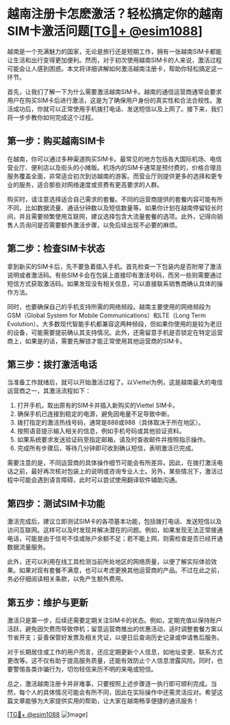 # 越南注册卡怎麽激活？轻松搞定你的越南SIM卡激活问题[[TG💪+ @esim1088](https://t.me/s/esim1088)]

越南是一个充满魅力的国家，无论是旅行还是短期工作，拥有一张越南SIM卡都能让生活和出行变得更加便利。然而，对于初次使用越南SIM卡的人来说，激活过程可能会让人感到困惑。本文将详细讲解如何激活越南注册卡，帮助你轻松搞定这一环节。

首先，让我们了解一下为什么需要激活越南SIM卡。越南的通信运营商通常会要求用户在购买SIM卡后进行激活，这是为了确保用户身份的真实性和合法合规性。激活成功后，你就可以正常使用手机拨打电话、发送短信以及上网了。接下来，我们将一步步教你如何完成这个过程。

## 第一步：购买越南SIM卡

在越南，你可以通过多种渠道购买SIM卡。最常见的地方包括各大国际机场、电信营业厅、便利店以及街头的小摊贩。机场内的SIM卡通常是预付费的，价格合理且服务覆盖全面，非常适合初次到访越南的游客。而营业厅则提供更多的选择和更专业的服务，适合那些对网络速度或资费有更高要求的人群。

购买时，请注意选择适合自己需求的套餐。不同的运营商提供的套餐内容可能有所不同，比如数据流量、通话分钟数以及短信数量等。如果你计划在越南停留较长时间，并且需要频繁使用互联网，建议选择包含大流量套餐的选项。此外，记得向销售人员询问是否需要额外激活步骤，以免后续出现不必要的麻烦。

## 第二步：检查SIM卡状态

拿到新买的SIM卡后，先不要急着插入手机。首先检查一下包装内是否附带了激活说明或者激活码。有些SIM卡会在包装上直接印有激活号码，而另一些则需要通过短信方式获取激活码。如果发现没有相关信息，可以直接联系销售商确认具体的操作方法。

同时，也要确保自己的手机支持所需的网络频段。越南主要使用的网络频段为GSM（Global System for Mobile Communications）和LTE（Long Term Evolution）。大多数现代智能手机都兼容这两种频段，但如果你使用的是较为老旧的设备，可能需要提前确认其支持情况。此外，还需留意手机是否锁定在特定运营商上，如果是的话，需要先解锁才能正常使用其他运营商的SIM卡。

## 第三步：拨打激活电话

当准备工作就绪后，就可以开始激活过程了。以Viettel为例，这是越南最大的电信运营商之一，其激活流程如下：

1. 打开手机，取出原有的SIM卡并插入新购买的Viettel SIM卡。
2. 确保手机已连接到稳定的电源，避免因电量不足导致中断。
3. 拨打指定的激活热线号码，通常是888或988（具体取决于所在地区）。
4. 按照语音提示输入相关的信息，例如手机号码或其他验证资料。
5. 如果系统要求发送验证码至指定邮箱，请及时查收邮件并按照指示操作。
6. 完成所有步骤后，等待几分钟即可收到确认短信，表明激活已完成。

需要注意的是，不同运营商的具体操作细节可能会有所差异。因此，在拨打激活电话之前，最好再次核对包装上的说明或咨询专业人士。另外，某些情况下，激活过程中可能会遇到语言障碍，此时可以尝试使用翻译软件辅助沟通。

## 第四步：测试SIM卡功能

激活完成后，建议立即测试SIM卡的各项基本功能，包括拨打电话、发送短信以及访问互联网。这样可以及时发现并解决潜在的问题。例如，如果发现无法正常接通电话，可能是由于信号不佳或账户余额不足；若不能上网，则需检查是否已经开通数据流量服务。

此外，还可以利用在线工具检测当前所处地区的网络质量，以便了解实际体验效果。如果对现有套餐不满意，也可以考虑更换其他运营商的产品。不过在此之前，务必仔细阅读相关条款，以免产生额外费用。

## 第五步：维护与更新

激活只是第一步，后续还需要定期关注SIM卡的状态。例如，定期充值以保持账户活跃，避免因欠费而导致停机；留意运营商推出的优惠活动，适时调整套餐方案以节省开支；妥善保管好发票及相关凭证，以便日后查询历史记录或申请售后服务。

对于长期居住或工作的用户而言，还应定期更新个人信息，如地址变更、联系方式更改等。这不仅有助于提高服务质量，还能有效防止个人信息泄露风险。同时，也要警惕各类诈骗行为，切勿轻信来历不明的来电或短信。

总之，激活越南注册卡并非难事，只要按照上述步骤逐一执行即可顺利完成。当然，每个人的具体情况可能会有所不同，因此在实际操作中还需灵活应对。希望这篇文章能够为大家提供实用的帮助，让大家在越南畅享便捷的通讯服务！

[[TG💪+ @esim1088](https://t.me/s/esim1088) ![Image](https://i.postimg.cc/4NQfJmqS/Snipaste-2025-05-13-00-14-12.png)]